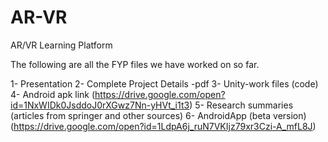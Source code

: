 # AR-VR
AR/VR Learning Platform

  
The following are all the FYP files we have worked on so far.

1- Presentation
2- Complete Project Details -pdf
3- Unity-work files (code)
4- Android apk link (https://drive.google.com/open?id=1NxWIDk0JsddoJ0rXGwz7Nn-yHVt_i1t3)
5- Research summaries (articles from springer and other sources)
6- AndroidApp (beta version) (https://drive.google.com/open?id=1LdpA6j_ruN7VKIjz79xr3Czi-A_mfL8J)
